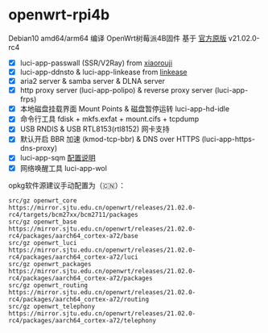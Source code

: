 # openwrt-rpi4b

Debian10 amd64/arm64 编译 OpenWrt树莓派4B固件 基于 [官方原版](https://github.com/openwrt/openwrt) v21.02.0-rc4

- [x] luci-app-passwall (SSR/V2Ray) from [xiaorouji](https://github.com/xiaorouji/openwrt-passwall)
- [x] luci-app-ddnsto & luci-app-linkease from [linkease](https://github.com/linkease/nas-packages)
- [x] aria2 server & samba server & DLNA server
- [x] http proxy server (luci-app-polipo) & reverse proxy server (luci-app-frps)
- [x] 本地磁盘挂载界面 Mount Points & 磁盘暂停运转 luci-app-hd-idle
- [x] 命令行工具 fdisk + mkfs.exfat + mount.cifs + tcpdump
- [x] USB RNDIS & USB RTL8153(rtl8152) 网卡支持
- [x] 默认开启 BBR 加速 (kmod-tcp-bbr) & DNS over HTTPS (luci-app-https-dns-proxy)
- [x] luci-app-sqm [配置说明](https://openwrt.org/docs/guide-user/network/traffic-shaping/sqm)
- [x] 网络唤醒工具 luci-app-wol

opkg软件源建议手动配置为（🇨🇳）：
```
src/gz openwrt_core https://mirror.sjtu.edu.cn/openwrt/releases/21.02.0-rc4/targets/bcm27xx/bcm2711/packages
src/gz openwrt_base https://mirror.sjtu.edu.cn/openwrt/releases/21.02.0-rc4/packages/aarch64_cortex-a72/base
src/gz openwrt_luci https://mirror.sjtu.edu.cn/openwrt/releases/21.02.0-rc4/packages/aarch64_cortex-a72/luci
src/gz openwrt_packages https://mirror.sjtu.edu.cn/openwrt/releases/21.02.0-rc4/packages/aarch64_cortex-a72/packages
src/gz openwrt_routing https://mirror.sjtu.edu.cn/openwrt/releases/21.02.0-rc4/packages/aarch64_cortex-a72/routing
src/gz openwrt_telephony https://mirror.sjtu.edu.cn/openwrt/releases/21.02.0-rc4/packages/aarch64_cortex-a72/telephony
```
